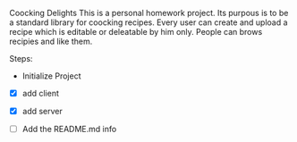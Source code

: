 Coocking Delights
This is a personal homework project. Its purpous is to be a standard library for coocking recipes. Every user can create and upload a recipe which is editable or deleatable by him only. People can brows recipies and like them.

Steps:
 - Initialize Project

- [x] add client
- [x] add server

- [ ] Add the README.md info

